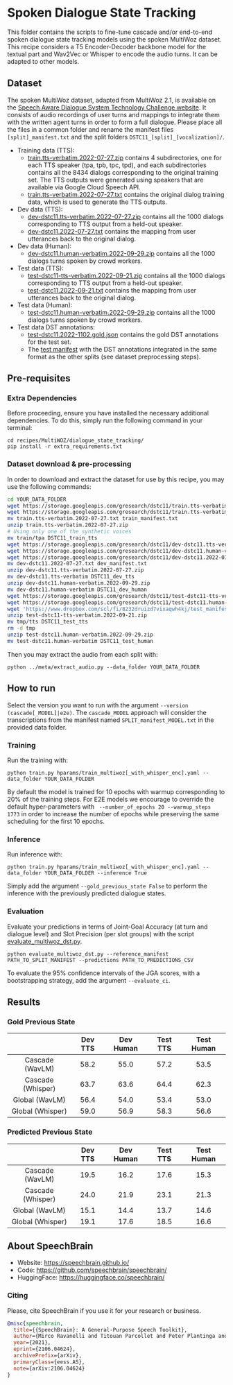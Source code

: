 # Spoken Dialogue State Tracking

This folder contains the scripts to fine-tune cascade and/or end-to-end spoken dialogue state tracking models using the spoken MultiWoz dataset. This recipe considers a T5 Encoder-Decoder backbone model for the textual part and Wav2Vec or Whisper to encode the audio turns. It can be adapted to other models.

## Dataset

The spoken MultiWoz dataset, adapted from MultiWoz 2.1, is available on the [Speech Aware Dialogue System Technology Challenge website](https://storage.googleapis.com/gresearch/dstc11/dstc11_20221102a.html). It consists of audio recordings of user turns and mappings to integrate them with the written agent turns in order to form a full dialogue. Please place all the files in a common folder and rename the manifest files `[split]_manifest.txt` and the split folders `DSTC11_[split]_[vocalization]/`.

- Training data (TTS):
    - [train.tts-verbatim.2022-07-27.zip](https://storage.googleapis.com/gresearch/dstc11/train.tts-verbatim.2022-07-27.zip) contains 4 subdirectories, one for each TTS speaker (tpa, tpb, tpc, tpd), and each subdirectories contains all the 8434 dialogs corresponding to the original training set. The TTS outputs were generated using speakers that are available via Google Cloud Speech API.
    - [train.tts-verbatim.2022-07-27.txt](https://storage.googleapis.com/gresearch/dstc11/train.tts-verbatim.2022-07-27.txt) contains the original dialog training data, which is used to generate the TTS outputs.
- Dev data (TTS):
    - [dev-dstc11.tts-verbatim.2022-07-27.zip](https://storage.googleapis.com/gresearch/dstc11/dev-dstc11.tts-verbatim.2022-07-27.zip) contains all the 1000 dialogs corresponding to TTS output from a held-out speaker.
    - [dev-dstc11.2022-07-27.txt](https://storage.googleapis.com/gresearch/dstc11/dev-dstc11.2022-07-27.txt) contains the mapping from user utterances back to the original dialog.
- Dev data (Human):
    - [dev-dstc11.human-verbatim.2022-09-29.zip](https://storage.googleapis.com/gresearch/dstc11/dev-dstc11.human-verbatim.2022-09-29.zip) contains all the 1000 dialogs turns spoken by crowd workers.
- Test data (TTS):
    - [test-dstc11-tts-verbatim.2022-09-21.zip](https://storage.googleapis.com/gresearch/dstc11/test-dstc11-tts-verbatim.2022-09-21.zip) contains all the 1000 dialogs corresponding to TTS output from a held-out speaker.
    - [test-dstc11.2022-09-21.txt](https://storage.googleapis.com/gresearch/dstc11/test-dstc11.2022-09-21.txt) contains the mapping from user utterances back to the original dialog.
- Test data (Human):
    - [test-dstc11.human-verbatim.2022-09-29.zip](https://storage.googleapis.com/gresearch/dstc11/test-dstc11.human-verbatim.2022-09-29.zip) contains all the 1000 dialogs turns spoken by crowd workers.
- Test data DST annotations:
    - [test-dstc11.2022-1102.gold.json](https://storage.googleapis.com/gresearch/dstc11/dev-dstc11.2022-1102.gold.json) contains the gold DST annotations for the test set.
    - The [test manifest](https://www.dropbox.com/scl/fi/8232druizd7vixaqwh4kj/test_manifest.txt?rlkey=fns9snqxh8zqvew4i1qetu8hb&dl=0) with the DST annotations integrated in the same format as the other splits (see dataset preprocessing steps).

## Pre-requisites

### Extra Dependencies

Before proceeding, ensure you have installed the necessary additional dependencies. To do this, simply run the following command in your terminal:

```
cd recipes/MultiWOZ/dialogue_state_tracking/
pip install -r extra_requirements.txt
```

### Dataset download & pre-processing

In order to download and extract the dataset for use by this recipe, you may use the following commands:

```bash
cd YOUR_DATA_FOLDER
wget https://storage.googleapis.com/gresearch/dstc11/train.tts-verbatim.2022-07-27.zip
wget https://storage.googleapis.com/gresearch/dstc11/train.tts-verbatim.2022-07-27.txt
mv train.tts-verbatim.2022-07-27.txt train_manifest.txt
unzip train.tts-verbatim.2022-07-27.zip
# Using only one of the synthetic voices
mv train/tpa DSTC11_train_tts
wget https://storage.googleapis.com/gresearch/dstc11/dev-dstc11.tts-verbatim.2022-07-27.zip
wget https://storage.googleapis.com/gresearch/dstc11/dev-dstc11.human-verbatim.2022-09-29.zip
wget https://storage.googleapis.com/gresearch/dstc11/dev-dstc11.2022-07-27.txt
mv dev-dstc11.2022-07-27.txt dev_manifest.txt
unzip dev-dstc11.tts-verbatim.2022-07-27.zip
mv dev-dstc11.tts-verbatim DSTC11_dev_tts
unzip dev-dstc11.human-verbatim.2022-09-29.zip
mv dev-dstc11.human-verbatim DSTC11_dev_human
wget https://storage.googleapis.com/gresearch/dstc11/test-dstc11-tts-verbatim.2022-09-21.zip
wget https://storage.googleapis.com/gresearch/dstc11/test-dstc11.human-verbatim.2022-09-29.zip
wget 'https://www.dropbox.com/scl/fi/8232druizd7vixaqwh4kj/test_manifest.txt?rlkey=fns9snqxh8zqvew4i1qetu8hb&dl=0' -O test_manifest.txt
unzip test-dstc11-tts-verbatim.2022-09-21.zip
mv tmp/tts DSTC11_test_tts
rm -d tmp
unzip test-dstc11.human-verbatim.2022-09-29.zip
mv test-dstc11.human-verbatim DSTC11_test_human
```

Then you may extract the audio from each split with:

```
python ../meta/extract_audio.py --data_folder YOUR_DATA_FOLDER
```

## How to run

Select the version you want to run with the argument `--version (cascade[_MODEL]|e2e)`. The `cascade_MODEL` approach will consider the transcriptions from the manifest named `SPLIT_manifest_MODEL.txt` in the provided data folder.

### Training

Run the training with:

```
python train.py hparams/train_multiwoz[_with_whisper_enc].yaml --data_folder YOUR_DATA_FOLDER
```

By default the model is trained for 10 epochs with  warmup corresponding to 20% of the training steps. For E2E models we encourage to override the default hyper-parameters with ` --number_of_epochs 20 --warmup_steps 1773` in order to increase the number of epochs while preserving the same scheduling for the first 10 epochs.

### Inference

Run inference with:

```
python train.py hparams/train_multiwoz[_with_whisper_enc].yaml --data_folder YOUR_DATA_FOLDER --inference True
```

Simply add the argument `--gold_previous_state False` to perform the inference with the previously predicted dialogue states.

### Evaluation

Evaluate your predictions in terms of Joint-Goal Accuracy (at turn and dialogue level) and Slot Precision (per slot groups) with the script [evaluate_multiwoz_dst.py](../meta/evaluate_multiwoz_dst.py).

```
python evaluate_multiwoz_dst.py --reference_manifest PATH_TO_SPLIT_MANIFEST --predictions PATH_TO_PREDICTIONS_CSV
```

To evaluate the 95% confidence intervals of the JGA scores, with a bootstrapping strategy, add the argument `--evaluate_ci`.

## Results

### Gold Previous State

|                          | Dev TTS | Dev Human | Test TTS | Test Human |
|:------------------------:|:-------:|:---------:|:--------:|:----------:|
| Cascade (WavLM)          |    58.2 |      55.0 |     57.2 |       53.5 |
| Cascade (Whisper)        |    63.7 |      63.6 |     64.4 |       62.3 |
| Global (WavLM)           |    56.4 |      54.0 |     53.4 |       53.0 |
| Global (Whisper)         |    59.0 |      56.9 |     58.3 |       56.6 |

### Predicted Previous State

|                          | Dev TTS | Dev Human | Test TTS | Test Human |
|:------------------------:|:-------:|:---------:|:--------:|:----------:|
| Cascade (WavLM)          |    19.5 |      16.2 |     17.6 |       15.3 |
| Cascade (Whisper)        |    24.0 |      21.9 |     23.1 |       21.3 |
| Global (WavLM)           |    15.1 |      14.4 |     13.7 |       14.6 |
| Global (Whisper)         |    19.1 |      17.6 |     18.5 |       16.6 |


## **About SpeechBrain**
- Website: https://speechbrain.github.io/
- Code: https://github.com/speechbrain/speechbrain/
- HuggingFace: https://huggingface.co/speechbrain/

### **Citing**
Please, cite SpeechBrain if you use it for your research or business.

```bibtex
@misc{speechbrain,
  title={{SpeechBrain}: A General-Purpose Speech Toolkit},
  author={Mirco Ravanelli and Titouan Parcollet and Peter Plantinga and Aku Rouhe and Samuele Cornell and Loren Lugosch and Cem Subakan and Nauman Dawalatabad and Abdelwahab Heba and Jianyuan Zhong and Ju-Chieh Chou and Sung-Lin Yeh and Szu-Wei Fu and Chien-Feng Liao and Elena Rastorgueva and François Grondin and William Aris and Hwidong Na and Yan Gao and Renato De Mori and Yoshua Bengio},
  year={2021},
  eprint={2106.04624},
  archivePrefix={arXiv},
  primaryClass={eess.AS},
  note={arXiv:2106.04624}
}
```
